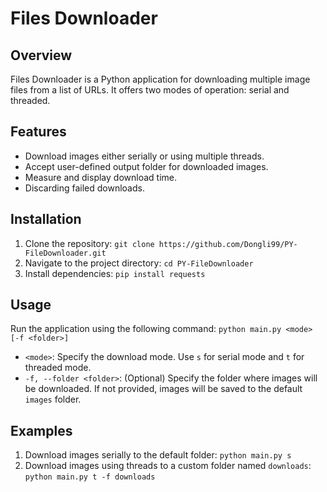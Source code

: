 # Files Downloader

## Overview

Files Downloader is a Python application for downloading multiple image files from a list of URLs. It offers two modes of operation: serial and threaded.

## Features

- Download images either serially or using multiple threads.
- Accept user-defined output folder for downloaded images.
- Measure and display download time.
- Discarding failed downloads.

## Installation

1. Clone the repository: `git clone https://github.com/Dongli99/PY-FileDownloader.git`
2. Navigate to the project directory: `cd PY-FileDownloader`
3. Install dependencies: `pip install requests`

## Usage

Run the application using the following command:
`python main.py <mode> [-f <folder>]`

- `<mode>`: Specify the download mode. Use `s` for serial mode and `t` for threaded mode.
- `-f, --folder <folder>`: (Optional) Specify the folder where images will be downloaded. If not provided, images will be saved to the default `images` folder.

## Examples

1. Download images serially to the default folder:
`python main.py s`
2. Download images using threads to a custom folder named `downloads`:
`python main.py t -f downloads`
